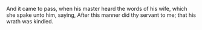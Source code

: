 And it came to pass, when his master heard the words of his wife, which she spake unto him, saying, After this manner did thy servant to me; that his wrath was kindled.
